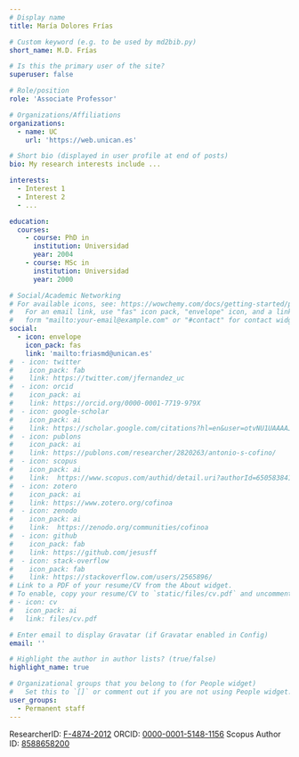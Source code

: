 ```yaml
---
# Display name
title: María Dolores Frías

# Custom keyword (e.g. to be used by md2bib.py)
short_name: M.D. Frías

# Is this the primary user of the site?
superuser: false

# Role/position
role: 'Associate Professor'

# Organizations/Affiliations
organizations:
  - name: UC
    url: 'https://web.unican.es'

# Short bio (displayed in user profile at end of posts)
bio: My research interests include ...

interests:
  - Interest 1
  - Interest 2
  - ...

education:
  courses:
    - course: PhD in 
      institution: Universidad 
      year: 2004
    - course: MSc in 
      institution: Universidad 
      year: 2000

# Social/Academic Networking
# For available icons, see: https://wowchemy.com/docs/getting-started/page-builder/#icons
#   For an email link, use "fas" icon pack, "envelope" icon, and a link in the
#   form "mailto:your-email@example.com" or "#contact" for contact widget.
social:
  - icon: envelope
    icon_pack: fas
    link: 'mailto:friasmd@unican.es'
#  - icon: twitter
#    icon_pack: fab
#    link: https://twitter.com/jfernandez_uc
#  - icon: orcid
#    icon_pack: ai
#    link: https://orcid.org/0000-0001-7719-979X
#  - icon: google-scholar
#    icon_pack: ai
#    link: https://scholar.google.com/citations?hl=en&user=otvNU1UAAAAJ&view_op=list_works&sortby=pubdate
#  - icon: publons
#    icon_pack: ai
#    link: https://publons.com/researcher/2820263/antonio-s-cofino/
#  - icon: scopus
#    icon_pack: ai
#    link:  https://www.scopus.com/authid/detail.uri?authorId=6505838419
#  - icon: zotero
#    icon_pack: ai
#    link: https://www.zotero.org/cofinoa
#  - icon: zenodo
#    icon_pack: ai
#    link:  https://zenodo.org/communities/cofinoa
#  - icon: github
#    icon_pack: fab
#    link: https://github.com/jesusff
#  - icon: stack-overflow
#    icon_pack: fab
#    link: https://stackoverflow.com/users/2565896/
# Link to a PDF of your resume/CV from the About widget.
# To enable, copy your resume/CV to `static/files/cv.pdf` and uncomment the lines below.
# - icon: cv
#   icon_pack: ai
#   link: files/cv.pdf

# Enter email to display Gravatar (if Gravatar enabled in Config)
email: ''

# Highlight the author in author lists? (true/false)
highlight_name: true

# Organizational groups that you belong to (for People widget)
#   Set this to `[]` or comment out if you are not using People widget.
user_groups:
  - Permanent staff
---
```


ResearcherID: <a href="http://www.researcherid.com/rid/F-4874-2012">F-4874-2012</a>
ORCID: <a href="https://orcid.org/0000-0001-5148-1156">0000-0001-5148-1156</a>
Scopus Author ID: <a href="https://www.scopus.com/authid/detail.uri?authorId=8588658200">8588658200</a>
